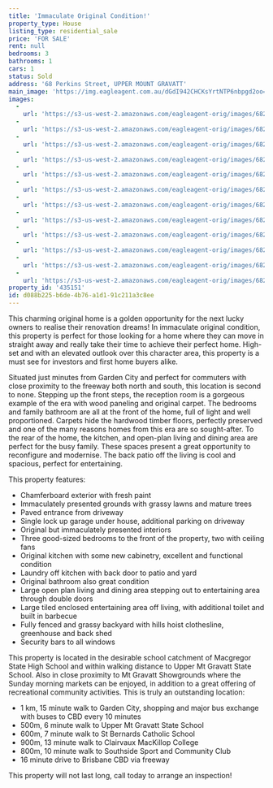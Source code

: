 ```yaml
---
title: 'Immaculate Original Condition!'
property_type: House
listing_type: residential_sale
price: 'FOR SALE'
rent: null
bedrooms: 3
bathrooms: 1
cars: 1
status: Sold
address: '68 Perkins Street, UPPER MOUNT GRAVATT'
main_image: 'https://img.eagleagent.com.au/dGdI942CHCKsYrtNTP6nbpgd2oo=/1280x854/smart/https://s3-us-west-2.amazonaws.com/eagleagent-orig/images/6821034/124683362-image-M.jpg'
images:
  -
    url: 'https://s3-us-west-2.amazonaws.com/eagleagent-orig/images/6821045/124683362-image-K.jpg'
  -
    url: 'https://s3-us-west-2.amazonaws.com/eagleagent-orig/images/6821044/124683362-image-J.jpg'
  -
    url: 'https://s3-us-west-2.amazonaws.com/eagleagent-orig/images/6821043/124683362-image-I.jpg'
  -
    url: 'https://s3-us-west-2.amazonaws.com/eagleagent-orig/images/6821042/124683362-image-H.jpg'
  -
    url: 'https://s3-us-west-2.amazonaws.com/eagleagent-orig/images/6821041/124683362-image-G.jpg'
  -
    url: 'https://s3-us-west-2.amazonaws.com/eagleagent-orig/images/6821040/124683362-image-F.jpg'
  -
    url: 'https://s3-us-west-2.amazonaws.com/eagleagent-orig/images/6821039/124683362-image-E.jpg'
  -
    url: 'https://s3-us-west-2.amazonaws.com/eagleagent-orig/images/6821038/124683362-image-D.jpg'
  -
    url: 'https://s3-us-west-2.amazonaws.com/eagleagent-orig/images/6821037/124683362-image-C.jpg'
  -
    url: 'https://s3-us-west-2.amazonaws.com/eagleagent-orig/images/6821036/124683362-image-B.jpg'
  -
    url: 'https://s3-us-west-2.amazonaws.com/eagleagent-orig/images/6821035/124683362-image-A.jpg'
  -
    url: 'https://s3-us-west-2.amazonaws.com/eagleagent-orig/images/6821034/124683362-image-M.jpg'
property_id: '435151'
id: d088b225-b6de-4b76-a1d1-91c211a3c8ee
---
```

This charming original home is a golden opportunity for the next lucky owners to realise their renovation dreams! In immaculate original condition, this property is perfect for those looking for a home where they can move in straight away and really take their time to achieve their perfect home. High-set and with an elevated outlook over this character area, this property is a must see for investors and first home buyers alike.

Situated just minutes from Garden City and perfect for commuters with close proximity to the freeway both north and south, this location is second to none. Stepping up the front steps, the reception room is a gorgeous example of the era with wood paneling and original carpet. The bedrooms and family bathroom are all at the front of the home, full of light and well proportioned. Carpets hide the hardwood timber floors, perfectly preserved and one of the many reasons homes from this era are so sought-after. To the rear of the home, the kitchen, and open-plan living and dining area are perfect for the busy family. These spaces present a great opportunity to reconfigure and modernise. The back patio off the living is cool and spacious, perfect for entertaining.

This property features:

*  Chamferboard exterior with fresh paint
*  Immaculately presented grounds with grassy lawns and mature trees
*  Paved entrance from driveway
*  Single lock up garage under house, additional parking on driveway
*  Original but immaculately presented interiors
*  Three good-sized bedrooms to the front of the property, two with ceiling fans
*  Original kitchen with some new cabinetry, excellent and functional condition
*  Laundry off kitchen with back door to patio and yard
*  Original bathroom also great condition
*  Large open plan living and dining area stepping out to entertaining area through double doors
*  Large tiled enclosed entertaining area off living, with additional toilet and built in barbecue
*  Fully fenced and grassy backyard with hills hoist clothesline, greenhouse and back shed
*  Security bars to all windows

This property is located in the desirable school catchment of Macgregor State High School and within walking distance to Upper Mt Gravatt State School. Also in close proximity to Mt Gravatt Showgrounds where the Sunday morning markets can be enjoyed, in addition to a great offering of recreational community activities. This is truly an outstanding location:

*  1 km, 15 minute walk to Garden City, shopping and major bus exchange with buses to CBD every 10 minutes
*  500m, 6 minute walk to Upper Mt Gravatt State School
*  600m, 7 minute walk to St Bernards Catholic School
*  900m, 13 minute walk to Clairvaux MacKillop College
*  800m, 10 minute walk to Southside Sport and Community Club
*  16 minute drive to Brisbane CBD via freeway

This property will not last long, call today to arrange an inspection!